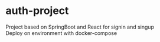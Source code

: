 # auth-project
Project based on SpringBoot and React for signin and singup\
Deploy on environment with docker-compose
